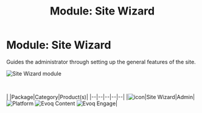 ﻿---
uid: module-site-wizard
locale: en
title: "Module: Site Wizard"
dnneditions: 
dnnversion: 09.02.00
---

# Module: Site Wizard

Guides the administrator through setting up the general features of the site.

  

![Site Wizard module](/images/scr-module-SiteWizard.png)

  

 

|  |Package|Category|Product(s)|
|--|--|--|--|--|
|![icon](/images/ico-module-sitewizard.png)|Site Wizard|Admin|![Platform](/images/ico-dnn-platform.png) ![Evoq Content](/images/ico-evoq-content.png) ![Evoq Engage](/images/ico-evoq-engage.png)|
